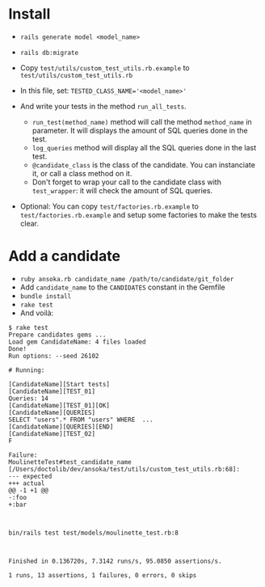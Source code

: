 # Install

- `rails generate model <model_name>`

- `rails db:migrate`

- Copy `test/utils/custom_test_utils.rb.example` to `test/utils/custom_test_utils.rb`

- In this file, set: `TESTED_CLASS_NAME='<model_name>'`

- And write your tests in the method `run_all_tests`.
  - `run_test(method_name)` method will call the method `method_name` in parameter. It will displays the amount of SQL queries done in the test.
  - `log_queries` method will display all the SQL queries done in the last test.
  - `@candidate_class` is the class of the candidate. You can instanciate it, or call a class method on it.
  - Don't forget to wrap your call to the candidate class with `test_wrapper`: it will check the amount of SQL queries.

- Optional: You can copy `test/factories.rb.example` to `test/factories.rb.example` and setup some factories to make the tests clear.

# Add a candidate

- `ruby ansoka.rb candidate_name /path/to/candidate/git_folder`
- Add `candidate_name` to the `CANDIDATES` constant in the Gemfile
- `bundle install`
- `rake test`
- And voilà:

```
$ rake test
Prepare candidates gems ...
Load gem CandidateName: 4 files loaded
Done!
Run options: --seed 26102

# Running:

[CandidateName][Start tests]
[CandidateName][TEST_01]
Queries: 14
[CandidateName][TEST_01][OK]
[CandidateName][QUERIES]
SELECT "users".* FROM "users" WHERE  ...
[CandidateName][QUERIES][END]
[CandidateName][TEST_02]
F

Failure:
MoulinetteTest#test_candidate_name [/Users/doctolib/dev/ansoka/test/utils/custom_test_utils.rb:68]:
--- expected
+++ actual
@@ -1 +1 @@
-:foo
+:bar



bin/rails test test/models/moulinette_test.rb:8



Finished in 0.136720s, 7.3142 runs/s, 95.0850 assertions/s.

1 runs, 13 assertions, 1 failures, 0 errors, 0 skips
```
